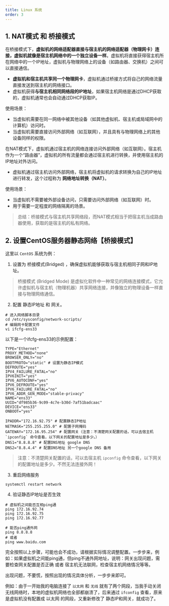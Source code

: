 ```yaml
---
title: Linux 系统
order: 3
---
```



## 1. NAT模式 和 桥接模式

在桥接模式下，**虚拟机的网络适配器直接与宿主机的网络适配器（物理网卡）连接，虚拟机就像是宿主机网络中的一个独立设备一样**。虚拟机将直接获得宿主机所在网络中的一个IP地址，虚拟机与物理网络上的设备（如路由器、交换机）之间可以直接通信。

- **虚拟机和宿主机共享同一个物理网卡**，虚拟机通过桥接方式将自己的网络流量直接发送到宿主机的网络接口。
- 虚拟机获得**与宿主机相同网络段的IP地址**，如果宿主机网络是通过DHCP获取的，虚拟机通常也会自动通过DHCP获取IP。

使用场景：

- 当虚拟机需要在同一网络中被其他设备（如其他虚拟机、宿主机或局域网中的计算机）访问时。
- 当虚拟机需要直接访问外部网络（如互联网），并且具有与物理网络上的其他设备同样的权限。

在NAT模式下，虚拟机通过宿主机的网络连接访问外部网络（如互联网）。宿主机作为一个“路由器”，虚拟机的所有流量都会通过宿主机进行转换，并使用宿主机的IP地址对外访问。

- 虚拟机通过宿主机访问外部网络，宿主机将虚拟机的请求转换为自己的IP地址进行转发，这个过程称为 **网络地址转换（NAT）**。

使用场景：

- 当虚拟机不需要被外部设备访问，只需要访问外部网络（如互联网）时。
- 用于需要一定程度的网络隔离的场景。



> 总结：桥接模式与宿主机共享网络段，而NAT模式相当于把宿主机当成路由器使用，获取的是宿主机的私有网络。

## 2. 设置CentOS服务器静态网络【桥接模式】

这里以 `CentOS` 系统为例：

1. 设置为 桥接模式(Bridged) ，确保虚拟机能够获取与宿主机相同子网和IP地址。
> 桥接模式 (Bridged Mode) 是虚拟化软件中一种常见的网络连接模式，它允许虚拟机与宿主机（物理机器）共享网络连接，并像独立的物理设备一样直接与物理网络通信。


2. 配置 静态IP地址 和 网关。

```shell
# 进入网络脚本目录
cd /etc/sysconfig/network-scripts/
# 编辑网卡配置文件
vi ifcfg-ens33
```

以下是一个ifcfg-ens33的示例配置：
```shell
TYPE="Ethernet"
PROXY_METHOD="none"
BROWSER_ONLY="no"
BOOTPROTO="static" # 设置为静态IP模式
DEFROUTE="yes"
IPV4_FAILURE_FATAL="no"
IPV6INIT="yes"
IPV6_AUTOCONF="yes"
IPV6_DEFROUTE="yes"
IPV6_FAILURE_FATAL="no"
IPV6_ADDR_GEN_MODE="stable-privacy"
NAME="ens33"
UUID="df985b36-9c09-4c7e-b30d-7af51badcaac"
DEVICE="ens33"
ONBOOT="yes"

IPADDR="172.16.92.75" # 配置静态IP地址
NETMASK="255.255.255.0" # 配置子网掩码
GATEWAY="172.16.95.254" # 配置网关（注意：不清楚网关配置的话，可以去宿主机 `ipconfig` 命令查看，以下网关的配置地址是多少。）
DNS1="8.8.8.8" # 配置DNS地址 google DNS
DNS2="8.8.4.4" # 配置DNS地址 另一个google DNS 备用
```
> 注意：不清楚网关配置的话，可以去宿主机 `ipconfig` 命令查看，以下网关的配置地址是多少。不然无法连接外网！

3. 重启网络服务

```shell
systemctl restart network
```

4. 验证静态IP地址是否生效
```shell
# 虚拟机之间能否互相ping通
ping 172.16.92.74
ping 172.16.92.75
ping 172.16.92.77

# 能否ping通外网
ping 8.8.8.8
# 或者
ping www.baidu.com
```

完全按照以上步骤，可能也会不成功，请根据实际情况调整配置。一步步来，例如：如果虚拟机之间能ping通，但ping不通外网地址，说明：网关出现问题，需要检查网关配置是否正确 或者 宿主机无法联网，检查宿主机网络情况等等。

出现问题，不要慌，按照出现的情况具体分析，一步步来即可。

例如：由于一开始我的电脑连接了 `以太网` 和 `无线` 就有了两个网段，当我手动关闭 无线网络时，本地的虚拟机网络也全部都崩溃了，后来通过 `ifconfig` 查看，原来是虚拟机没有配置成 以太网 的网段，又重新修改了 静态IP和网关，就成功了。